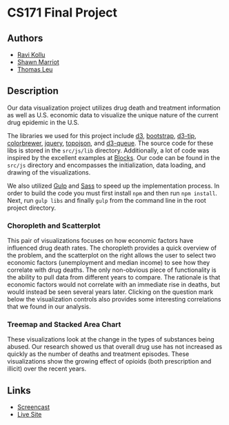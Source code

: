 # CS171 Final Project
## Authors
* [Ravi Kollu](https://github.com/ravikollu)
* [Shawn Marriot](https://github.com/Mr-Shawn-Marriott)
* [Thomas Leu](https://github.com/spitzgoby)

## Description

Our data visualization project utilizes drug death and treatment information as 
well as U.S. economic data to visualize the unique nature of the current drug
epidemic in the U.S.

The libraries we used for this project include [d3](https://d3js.org/), 
[bootstrap](https://getbootstrap.com), 
[d3-tip](https://github.com/Caged/d3-tip), 
[colorbrewer](https://github.com/mbostock/d3/tree/master/lib/colorbrewer),
[jquery](http://jquery.com/), [topojson](https://github.com/mbostock/topojson),
and [d3-queue](https://github.com/d3/d3-queue). The source code for these libs 
is stored in the `src/js/lib` directory. Additionally, a lot of code was 
inspired by the excellent examples at [Blocks](http://bl.ocks.org/). Our code 
can be found in the `src/js` directory and encompasses the initialization, data
loading, and drawing of the visualizations. 

We also utilized [Gulp](http://gulpjs.com/) and [Sass](http://sass-lang.com/) to
speed up the implementation process. In order to build the code you must first 
install `npm` and then run `npm install`. Next, run `gulp libs` and finally 
`gulp` from the command line in the root project directory.

### Choropleth and Scatterplot
This pair of visualizations focuses on how economic factors have influenced drug
death rates. The choropleth provides a quick overview of the problem, and the 
scatterplot on the right allows the user to select two economic factors 
(unemployment and median income) to see how they correlate with drug deaths. The
only non-obvious piece of functionality is the ability to pull data from 
different years to compare. The rationale is that economic factors would not 
correlate with an immediate rise in deaths, but would instead be seen several 
years later. Clicking on the question mark below the visualization controls also
provides some interesting correlations that we found in our analysis.

### Treemap and Stacked Area Chart
These visualizations look at the change in the types of substances being abused.
Our research showed us that overall drug use has not increased as quickly as the
number of deaths and treatment episodes. These visualizations show the growing 
effect of opioids (both prescription and illicit) over the recent years. 

## Links
* [Screencast](https://www.youtube.com/watch?v=ArrsczwM2eA&feature=youtu.be)
* [Live Site](http://cs171.spitzgoby.com)
